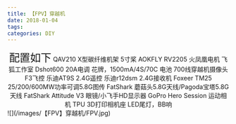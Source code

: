 ```yaml
---
title: 【FPV】穿越机
date: 2018-01-04 
tags:
categories: DIY
---
```


<center><font size="5">配置如下</font>
QAV210  X型碳纤维机架
5寸桨
AOKFLY RV2205 火凤凰电机
飞狐工作室 Dshot600 20A电调
花牌，1500mA/4S/70C 电池
700线穿越机摄像头
F3飞控
乐迪AT9S 2.4G遥控
乐迪r12dsm  2.4G接收机
Foxeer TM25 25/200/600MW功率可调5.8G图传
FatShark 蘑菇头5.8G天线/Pagoda宝塔5.8G天线
FatShark Attitude V3 眼镜/小飞手HD显示器
GoPro Hero Session 运动相机
TPU 3D打印相机座
LED尾灯，BB响
</center>
![](/images/【FPV】穿越机/FPV.jpg)
